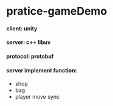 # pratice-gameDemo
#### client: unity
#### server: c++ libuv
#### protocol: protobuf
#### server implement function:
- shop
- bag
- player move sync

